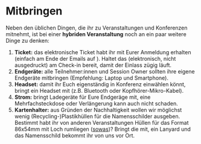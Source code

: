 # Mitbringen

Neben den üblichen Dingen, die ihr zu Veranstaltungen und Konferenzen mitnehmt, ist bei einer **hybriden Veranstaltung** noch an ein paar weitere Dinge zu denken:

1. **Ticket:** das elektronische Ticket habt ihr mit Eurer Anmeldung erhalten (einfach am Ende der Emails auf ). Haltet das (elektronisch, nicht ausgedruckt) am Check-in bereit, damit der Einlass zügig läuft.
1. **Endgeräte:** alle Teilnehmer:innen und Session Owner sollten ihre eigene Endgeräte mitbringen (Empfehlung: Laptop und Smartphone).
1. **Headset:** damit ihr Euch eigenständig in Konferenz einwählen könnt, bringt ein Headset mit (z.B. Bluetooth oder Kopfhörer-Mikro-Kabel).
1. **Strom:** bringt Ladegeräte für Eure Endgeräge mit, eine Mehrfachsteckdose oder Verlängerung kann auch nicht schaden.
1. **Kartenhalter:** aus Gründen der Nachhaltigkeit wollen wir möglichst wenig (Recycling-)Plastikhüllen für die Namensschilder ausgeben. Bestimmt habt ihr von anderen Veranstaltungen Hüllen für das Format 86x54mm mit Loch rumliegen ([sowas](https://www.amazon.de/Kartenh%C3%BCllen-Transparente-Ausweiskarte-Namenschilder-Kartenhalter/dp/B09WHXBQ6V))? Bringt die mit, ein Lanyard und das Namensschild bekommt ihr von uns vor Ort.